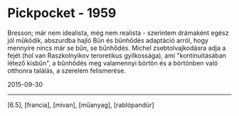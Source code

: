 # Pickpocket - 1959

Bresson; már nem idealista, még nem realista - szerintem drámaként egész jól működik, abszurdba hajló Bűn és bűnhődés adaptáció arról, hogy mennyire nincs már se bűn, se bűnhődés. Michel zsebtolvajkodásra adja a fejét (hol van Raszkolnyikov teroretikus gyilkossága), ami "kontinuitásában létező kisbűn", a bűnhődés meg valamennyi börtön és a börtönben való otthonra találás, a szerelem felismerése.

2015-09-30 

----

[6.5], [francia], [mivan], [műanyag], [rablópandúr]
